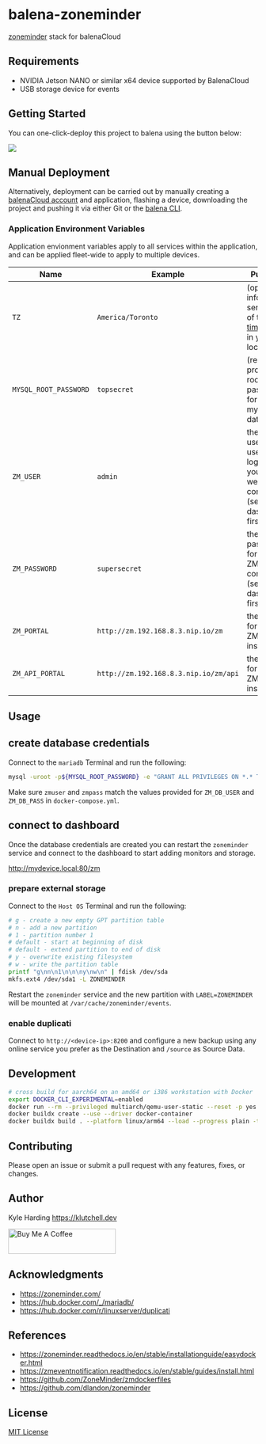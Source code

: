 # balena-zoneminder

[zoneminder](https://www.zoneminder.com/) stack for balenaCloud

## Requirements

- NVIDIA Jetson NANO or similar x64 device supported by BalenaCloud
- USB storage device for events

## Getting Started

You can one-click-deploy this project to balena using the button below:

[![](https://balena.io/deploy.png)](https://dashboard.balena-cloud.com/deploy)

## Manual Deployment

Alternatively, deployment can be carried out by manually creating a [balenaCloud account](https://dashboard.balena-cloud.com) and application, flashing a device, downloading the project and pushing it via either Git or the [balena CLI](https://github.com/balena-io/balena-cli).

### Application Environment Variables

Application envionment variables apply to all services within the application, and can be applied fleet-wide to apply to multiple devices.

|Name|Example|Purpose|
|---|---|---|
|`TZ`|`America/Toronto`|(optional) inform services of the [timezone](https://en.wikipedia.org/wiki/List_of_tz_database_time_zones) in your location|
|`MYSQL_ROOT_PASSWORD`|`topsecret`|(required) provide a root password for the mysql database|
|`ZM_USER`|`admin`|the username used to log into your ZM web console (set in dashboard first)|
|`ZM_PASSWORD`|`supersecret`|the password for your ZM web console (set in dashboard first)|
|`ZM_PORTAL`|`http://zm.192.168.8.3.nip.io/zm`|the URL for your ZM instance|
|`ZM_API_PORTAL`|`http://zm.192.168.8.3.nip.io/zm/api`|the URL for your ZM API instance|

## Usage

## create database credentials

Connect to the `mariadb` Terminal and run the following:

```bash
mysql -uroot -p${MYSQL_ROOT_PASSWORD} -e "GRANT ALL PRIVILEGES ON *.* TO 'zmuser'@'%' IDENTIFIED BY 'zmpass';"
```

Make sure `zmuser` and `zmpass` match the values provided for `ZM_DB_USER` and `ZM_DB_PASS` in `docker-compose.yml`.

## connect to dashboard

Once the database credentials are created you can restart the `zoneminder` service and connect to the dashboard to start adding monitors and storage.

<http://mydevice.local:80/zm>

### prepare external storage

Connect to the `Host OS` Terminal and run the following:

```bash
# g - create a new empty GPT partition table
# n - add a new partition
# 1 - partition number 1
# default - start at beginning of disk
# default - extend partition to end of disk
# y - overwrite existing filesystem
# w - write the partition table
printf "g\nn\n1\n\n\ny\nw\n" | fdisk /dev/sda
mkfs.ext4 /dev/sda1 -L ZONEMINDER
```

Restart the `zoneminder` service and the new partition with `LABEL=ZONEMINDER` will be mounted at `/var/cache/zoneminder/events`.

### enable duplicati

Connect to `http://<device-ip>:8200` and configure a new backup using any online service you prefer as the Destination and `/source` as Source Data.

## Development

```bash
# cross build for aarch64 on an amd64 or i386 workstation with Docker
export DOCKER_CLI_EXPERIMENTAL=enabled
docker run --rm --privileged multiarch/qemu-user-static --reset -p yes
docker buildx create --use --driver docker-container
docker buildx build . --platform linux/arm64 --load --progress plain -t zoneminder
```

## Contributing

Please open an issue or submit a pull request with any features, fixes, or changes.

## Author

Kyle Harding <https://klutchell.dev>

<a href="https://www.buymeacoffee.com/klutchell" target="_blank"><img src="https://cdn.buymeacoffee.com/buttons/default-orange.png" alt="Buy Me A Coffee" style="height: 51px !important;width: 217px !important;" ></a>

## Acknowledgments

- <https://zoneminder.com/>
- <https://hub.docker.com/_/mariadb/>
- <https://hub.docker.com/r/linuxserver/duplicati>

## References

- <https://zoneminder.readthedocs.io/en/stable/installationguide/easydocker.html>
- <https://zmeventnotification.readthedocs.io/en/stable/guides/install.html>
- <https://github.com/ZoneMinder/zmdockerfiles>
- <https://github.com/dlandon/zoneminder>

## License

[MIT License](./LICENSE)
